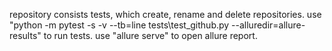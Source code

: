 repository consists tests, which create, rename and delete repositories.
use "python -m pytest -s -v --tb=line tests\test_github.py --alluredir=allure-results" to run tests.
use "allure serve" to open allure report.
